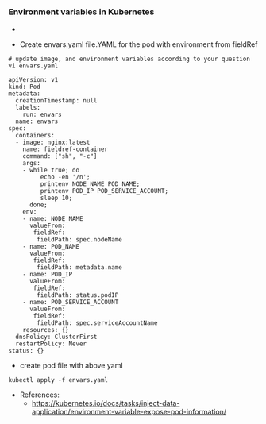 ### Environment variables in Kubernetes

* 

* Create envars.yaml file.YAML for the pod with environment from fieldRef

```
# update image, and environment variables according to your question
vi envars.yaml
```
```
apiVersion: v1
kind: Pod
metadata:
  creationTimestamp: null
  labels:
    run: envars
  name: envars
spec:
  containers:
  - image: nginx:latest
    name: fieldref-container
    command: ["sh", "-c"]
    args: 
    - while true; do 
         echo -en '/n'; 
         printenv NODE_NAME POD_NAME; 
         printenv POD_IP POD_SERVICE_ACCOUNT; 
         sleep 10; 
      done;
    env:
    - name: NODE_NAME
      valueFrom:
       fieldRef:
        fieldPath: spec.nodeName
    - name: POD_NAME
      valueFrom:
       fieldRef:
        fieldPath: metadata.name
    - name: POD_IP
      valueFrom:
       fieldRef:
        fieldPath: status.podIP
    - name: POD_SERVICE_ACCOUNT
      valueFrom:
       fieldRef: 
        fieldPath: spec.serviceAccountName
    resources: {}
  dnsPolicy: ClusterFirst
  restartPolicy: Never
status: {}
```

* create pod file with above yaml
```
kubectl apply -f envars.yaml
```

* References:
  - https://kubernetes.io/docs/tasks/inject-data-application/environment-variable-expose-pod-information/
